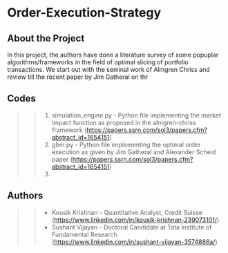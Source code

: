 # Order-Execution-Strategy

## About the Project

In this project, the authors have done a literature survey of some popuplar algorithms/frameworks in the field of optimal slicing of portfolio transactions. We start out with the seminal work of Almgren Chriss and review till the recent paper by Jim Gatheral on thr 

## Codes

> > 1. simulation_engine.py - Python file implementing the market impact function as proposed in the almgren-chriss framework (https://papers.ssrn.com/sol3/papers.cfm?abstract_id=1654151)
> > 2. gbm.py - Python file implementing the optimal order execution as given by Jim Gatheral and Alexander Scheid paper (https://papers.ssrn.com/sol3/papers.cfm?abstract_id=1654151) 
> > 3. 

## Authors

> > * Kousik Krishnan - Quantitative Analyst, Credit Suisse (https://www.linkedin.com/in/kousik-krishnan-239073101/)
> > * Sushant Vijayan - Doctoral Candidate at Tata Institute of Fundamental Research (https://www.linkedin.com/in/sushant-vijayan-3574886a/)
